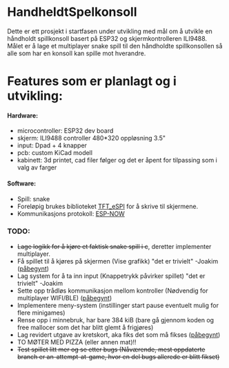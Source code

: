 # HandheldtSpelkonsoll
  
Dette er ett prosjekt i startfasen under utvikling med mål om å utvikle en håndholdt spillkonsoll basert på ESP32 og skjermkontrolleren ILI9488.  
Målet er å lage et multiplayer snake spill til den håndholdte spillkonsollen så alle som har en konsoll kan spille mot hverandre.  
  
  
# Features som er planlagt og i utvikling:  
#### Hardware:  
* microcontroller: ESP32 dev board
* skjerm: ILI9488 controller 480*320 oppløsning 3.5"  
* input: Dpad + 4 knapper
* pcb: custom KiCad modell  
* kabinett: 3d printet, cad filer følger og det er åpent for tilpassing som i valg av farger

#### Software:  
* Spill: snake  
* Foreløpig brukes biblioteket [TFT_eSPI](https://github.com/Bodmer/TFT_eSPI) for å skrive til skjermene. 
* Kommunikasjons protokoll: [ESP-NOW](https://github.com/espressif/esp-now) 


### TODO:
* ~~Lage logikk for å kjøre et faktisk snake spill i c~~, deretter implementer multiplayer.
* Få spillet til å kjøres på skjermen (Vise grafikk) "det er trivielt" -Joakim ([påbegynt](https://github.com/hackerspace-ntnu/HandhaldenSpelkonsoll/tree/game-graphics))
* Lag system for å ta inn input (Knappetrykk påvirker spillet) "det er trivielt" -Joakim
* Sette opp trådløs kommunikasjon mellom kontroller (Nødvendig for multiplayer WIFI/BLE) ([påbegynt](https://github.com/hackerspace-ntnu/HandhaldenSpelkonsoll/tree/esp-now))
* Implementere meny-system (instillinger start pause eventuelt mulig for flere minigames)
* Rense opp i minnebruk, har bare 384 kiB (bare gå gjennom koden og free mallocer som det har blitt glemt å frigjøres)
* Lag revidert utgave av kretskort, aka fiks det som må fikses ([påbegynt](https://github.com/hackerspace-ntnu/HandhaldenSpelkonsoll/tree/circuit-board-design))
* TO MØTER MED PIZZA (eller annen mat)!!
* ~~Test spillet litt mer og se etter bugs (Nåværende, mest oppdaterte branch er an-attempt-at-game, hvor en del bugs allerede er blitt fikset)~~
